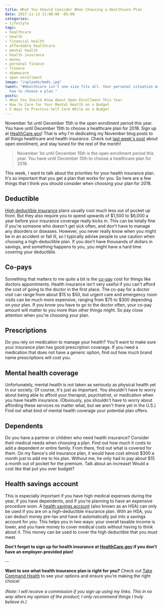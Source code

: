 ```yaml
---
title: What You Should Consider When Choosing a Healthcare Plan
date: 2017-11-13 11:00:00 -05:00
categories:
- lifestyle
tags:
- healthcare
- health
- financial health
- affordable healthcare
- mental health
- health insurance
- money
- personal finance
- finance
- obamacare
- open enrollment
image: "/uploads/meds.jpg"
tweet: "#Healthcare isn't one size fits all. Your personal situation matters. Here's
  how to choose a plan."
posts:
- What You Should Know About Open Enrollment This Year
- How to Care for Your Mental Health on a Budget
- 5 Ways to Practice Self Care While on a Budget
---
```


November 1st until December 15th is the open enrollment period this year. You have until December 15th to choose a healthcare plan for 2018. Sign up at [HealthCare.gov](http://www.healthcare.gov)! That is why I'm dedicating my November blog posts to all things healthcare and health insurance. Check out [last week's post](https://www.maggiegermano.com/blog/what-you-should-know-about-open-enrollment/) about open enrollment, and stay tuned for the rest of the month!

> November 1st until December 15th is the open enrollment period this year. You have until December 15th to choose a healthcare plan for 2018.

This week, I want to talk about the priorities for your health insurance plan. It's so important that you get a plan that works for you. So here are a few things that I think you should consider when choosing your plan for 2018.

## Deductible

[High deductible insurance](https://www.healthcare.gov/glossary/high-deductible-health-plan/) plans usually cost much less out of pocket up front. But they also require you to spend upwards of $1,500 to $6,000 a year before your insurance coverage really kicks in. This can be totally fine if you're someone who doesn't get sick often, and don't have to manage any disorders or diseases. However, you never really know when you might be in an accident or fall ill, so I typically advise people to use caution when choosing a high-deductible plan. If you don't have thousands of dollars in savings, and something happens to you, you might have a hard time covering your deductible. 

## Co-pays

Something that matters to me quite a bit is the [co-pay](https://www.healthcare.gov/glossary/co-payment/) cost for things like doctors appointments. Health insurance isn't very useful if you can't afford the cost of going to the doctor in the first place.  The co-pay for a doctor visit can range from about $15 to $50, but urgent care and emergency room visits can be much more expensive, ranging from $75 to $300 depending on your plan. If you know you have to go to the doctor often, your co-pay amount will matter to you more than other things might. So pay close attention when you're choosing your plan.

## Prescriptions

Do you rely on medication to manage your health? You'll want to make sure your insurance plan has good prescription coverage. If you need a medication that does not have a generic option, find out how much brand name prescriptions will cost you.

## Mental health coverage

Unfortunately, mental health is not taken as seriously as physical health yet in our society. Of course, it's just as important. You shouldn't have to worry about being able to afford your therapist, psychiatrist, or medication when you have health insurance. (Obviously, you shouldn't have to worry about affording these services no matter what, but we aren't there yet in the U.S.) Find out what kind of mental health coverage your potential plan offers.

## Dependents

Do you have a partner or children who need health insurance? Consider their medical needs when choosing a plan. Find out how much it costs to add a dependent or entire family. From there, find out what is covered for them. On my fiance's old insurance plan, it would have cost almost $300 a month just to add me to his plan. Without me, he only had to pay about $15 a month out of pocket for the premium. Talk about an increase! Would a cost like that put you over budget?

## Health savings account

This is especially important if you have high medical expenses during the year, if you have dependents, and if you're planning to have an expensive procedure soon. A [health savings account](https://www.healthcare.gov/glossary/health-savings-account-HSA/) (also known as an HSA) can only be used if you are on a high-deductible insurance plan. With an HSA, you can deduct money pre-tax and have it automatically put into a savings account for you. This helps you in two ways: your overall taxable income is lower, and you have money to cover medical costs without having to think about it. This money can be used to cover the high deductible that you must meet.

**Don't forget to sign up for health insurance at [HealthCare.gov](http://www.healthcare.gov) if you don't have an employer-provided plan!**

--

**Want to see what health insurance plan is right for you?** Check out [Take Command Health](https://www.takecommandhealth.com/maggie-germano) to see your options and ensure you’re making the right choice!\
\
*(Note: I will receive a commission if you sign up using my links. This in no way alters my opinion of the product; I only recommend things I truly believe in.)*
